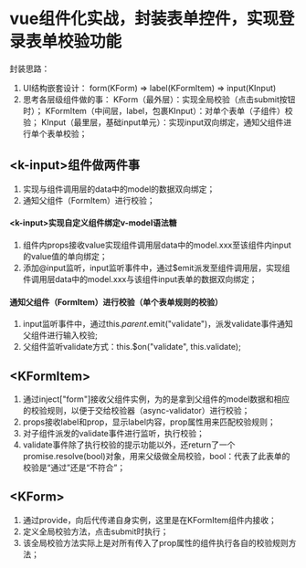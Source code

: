 # vue组件化实战，封装表单控件，实现登录表单校验功能

封装思路：
1. UI结构嵌套设计：
form(KForm) => label(KFormItem) => input(KInput)
2. 思考各层级组件做的事：
KForm（最外层）：实现全局校验（点击submit按钮时）；
KFormItem（中间层，label，包裹KInput）：对单个表单（子组件）校验；
KInput（最里层，基础input单元）：实现input双向绑定，通知父组件进行单个表单校验；


##  \<k-input\>组件做两件事
1. 实现与组件调用层的data中的model的数据双向绑定；
2. 通知父组件（FormItem）进行校验；

#### \<k-input\>实现自定义组件绑定v-model语法糖
1. 组件内props接收value实现组件调用层data中的model.xxx至该组件内input的value值的单向绑定；
2. 添加@input监听，input监听事件中，通过$emit派发至组件调用层，实现组件调用层data中的model.xxx与该组件input表单的数据双向绑定；

#### 通知父组件（FormItem）进行校验（单个表单规则的校验）
1. input监听事件中，通过this.$parent.$emit("validate")，派发validate事件通知父组件进行输入校验;
2. 父组件监听validate方式：this.$on("validate", this.validate);


## \<KFormItem\>
1. 通过inject["form"]接收父组件实例，为的是拿到父组件的model数据和相应的校验规则，以便于交给校验器（async-validator）进行校验；
2. props接收label和prop，显示label内容，prop属性用来匹配校验规则；
3. 对子组件派发的validate事件进行监听，执行校验；
4. validate事件除了执行校验的提示功能以外，还return了一个promise.resolve(bool)对象，用来父级做全局校验，bool：代表了此表单的校验是“通过”还是“不符合”；


## \<KForm\>
1. 通过provide，向后代传递自身实例，这里是在KFormItem组件内接收；
2. 定义全局校验方法，点击submit时执行；
3. 该全局校验方法实际上是对所有传入了prop属性的组件执行各自的校验规则方法；







